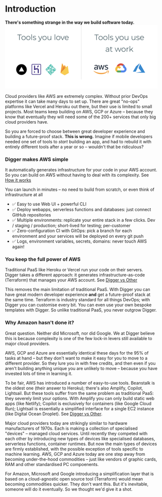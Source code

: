 # Introduction

**There's something strange in the way we build software today.**
![Tools you love: Vercel, Heroku, Firebase, Netlify; Tools you use at work: AWS, GCP, Azure](./img/tools-you-love-vs-use-at-work.png)

Cloud providers like AWS are extremely complex. Without prior DevOps expertise it can take many days to set up. There are great "no-ops" platforms like Vercel and Heroku out there, but their use is limited to small projects. Most teams keep building on AWS, GCP or Azure – because they know that eventually they will need some of the 200+ services that only big cloud providers have.

So you are forced to choose between great developer experience and building a future-proof stack. **This is wrong.** Imagine if mobile developers needed one set of tools to _start_ building an app, and had to rebuild it with entirely different tools after a year or so – wouldn't that be ridiculous?


### Digger makes AWS simple
It automatically generates infrastructure for your code in your AWS account.
So you can build on AWS without having to deal with its complexity. See [How it works](./overview/how-it-works)

You can launch in minutes – no need to build from scratch, or even think of infrastructure at all

- ✅ Easy to use Web UI + powerful CLI
- ✅ Deploy webapps, serverless functions and databases: just connect GitHub repositories
- ✅ Multiple environments: replicate your entire stack in a few clicks. Dev / staging / production; short-lived for testing; per-customer
- ✅ Zero-configuration CI with GitOps: pick a branch for each environment and your services will be deployed on every git push
- ✅ Logs, environment variables, secrets, domains: never touch AWS again!

### You keep the full power of AWS

Traditional PaaS like Heroku or Vercel run your code on their servers. Digger takes a different approach: it generates infrastructure-as-code (Terraform) that manages your AWS account. See [Digger vs Other](./overview/digger-vs-other)

This removes the main limitation of traditional PaaS. With Digger you can have great modern developer experience **and** get a future-proof stack at the same time. Terraform is industry standard for all things DevOps; with Digger you can customise every bit. You can even use your own bespoke templates with Digger. So unlike traditional PaaS, you never outgrow Digger.

### Why Amazon hasn't done it?

Great question. Neither did Microsoft, nor did Google. We at Digger believe this is because complexity is one of the few lock-in levers still available to major cloud providers.

AWS, GCP and Azure are essentially identical these days for the 95% of tasks at hand – but they don't want to make it easy for you to move to a different provider. So they lure you in with free credits, and then even if you aren't building anything unique you are unlikely to move – because you have invested lots of time in learning it.

To be fair, AWS has introduced a number of easy-to-use tools. Beanstalk is the oldest one (their answer to Heroku); there's also Amplify, Copilot, Lightsail. But these tools suffer from the same problem as traditional PaaS: they severely limit your options. With Amplify you can only build static web apps (like Netlify); Copilot is exclusively for containers (like Google Cloud Run); Lightsail is essentially a simplified interface for a single EC2 instance (like Digital Ocean Droplet). See [Digger vs Other](./overview/digger-vs-other).

Major cloud providers today are strikingly similar to hardware manufacturers of 1970s. Each is making a collection of specialised "devices" – managed cloud services. Until recently they competed with each other by introducing new types of devices like specialised databases, serverless functions, container runtimes. But now the main types of devices are firmly established, with the possible exception of tools specific to machine learning. AWS, GCP and Azure today are one step away from becoming under-the-hood commodities – just like vendors of graphic cards, RAM and other standardised PC compoenents.

For Amazon, Microsoft and Google introducing a simplification layer that is based on a cloud-agnostic open source tool (Terraform) would mean becoming commodities quicker. They don't want this. But it's inevitable, someone will do it eventually. So we thought we'd give it a shot. 

